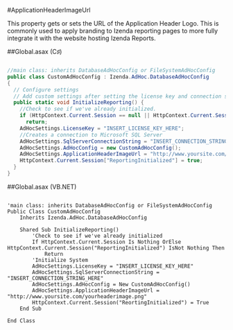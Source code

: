 #ApplicationHeaderImageUrl

This property gets or sets the URL of the Application Header Logo. This is commonly used to apply branding to Izenda reporting pages to more fully integrate it with the website hosting Izenda Reports.

##Global.asax (C♯)
```c#

//main class: inherits DatabaseAdHocConfig or FileSystemAdHocConfig
public class CustomAdHocConfig : Izenda.AdHoc.DatabaseAdHocConfig
{
  // Configure settings
  // Add custom settings after setting the license key and connection string by overriding the ConfigureSettings() method
  public static void InitializeReporting() {
    //Check to see if we've already initialized.
    if (HttpContext.Current.Session == null || HttpContext.Current.Session["ReportingInitialized"] != null)
      return;
    AdHocSettings.LicenseKey = "INSERT_LICENSE_KEY_HERE";
    //Creates a connection to Microsoft SQL Server
    AdHocSettings.SqlServerConnectionString = "INSERT_CONNECTION_STRING_HERE";
    AdHocSettings.AdHocConfig = new CustomAdHocConfig();
    AdHocSettings.ApplicationHeaderImageUrl = "http://www.yoursite.com/yourheaderimage.png";
    HttpContext.Current.Session["ReportingInitialized"] = true;
  }
}
```

##Global.asax (VB.NET)

```visualbasic

'main class: inherits DatabaseAdHocConfig or FileSystemAdHocConfig
Public Class CustomAdHocConfig
    Inherits Izenda.AdHoc.DatabaseAdHocConfig

    Shared Sub InitializeReporting()
        'Check to see if we've already initialized
        If HttpContext.Current.Session Is Nothing OrElse HttpContext.Current.Session("ReportingInitialized") IsNot Nothing Then
            Return
        'Initialize System
        AdHocSettings.LicenseKey = "INSERT_LICENSE_KEY_HERE"
        AdHocSettings.SqlServerConnectionString = "INSERT_CONNECTION_STRING_HERE"
        AdHocSettings.AdHocConfig = New CustomAdHocConfig()
        AdHocSettings.ApplicationHeaderImageUrl = "http://www.yoursite.com/yourheaderimage.png"
        HttpContext.Current.Session("ReortingInitialized") = True
    End Sub

End Class
```